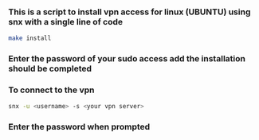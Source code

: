 ### This is a script to install vpn access for linux (UBUNTU) using snx with a single line of code

```bash
make install
```

### Enter the password of your sudo access add the installation should be completed

### To connect to the vpn 

```bash
snx -u <username> -s <your vpn server> 
```

### Enter the password when prompted


